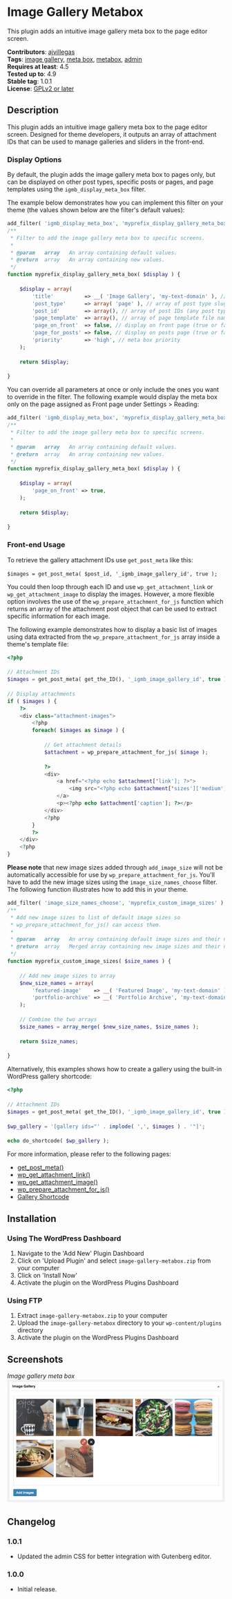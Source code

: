 # Image Gallery Metabox

This plugin adds an intuitive image gallery meta box to the page editor screen.

**Contributors**: [ajvillegas](http://profiles.wordpress.org/ajvillegas)  
**Tags**: [image gallery](http://wordpress.org/plugins/tags/image-gallery), [meta box](http://wordpress.org/plugins/tags/meta-box), [metabox](http://wordpress.org/plugins/tags/metabox), [admin](http://wordpress.org/plugins/tags/admin)  
**Requires at least**: 4.5  
**Tested up to**: 4.9  
**Stable tag**: 1.0.1  
**License**: [GPLv2 or later](http://www.gnu.org/licenses/gpl-2.0.html)

## Description

This plugin adds an intuitive image gallery meta box to the page editor screen. Designed for theme developers, it outputs an array of attachment IDs that can be used to manage galleries and sliders in the front-end.

### Display Options

By default, the plugin adds the image gallery meta box to pages only, but can be displayed on other post types, specific posts or pages, and page templates using the `igmb_display_meta_box` filter.

The example below demonstrates how you can implement this filter on your theme (the values shown below are the filter's default values):

```php
add_filter( 'igmb_display_meta_box', 'myprefix_display_gallery_meta_box' );
/**
 * Filter to add the image gallery meta box to specific screens.
 *
 * @param   array   An array containing default values.
 * @return  array   An array containing new values.
 */
function myprefix_display_gallery_meta_box( $display ) {

    $display = array(
        'title'          => __( 'Image Gallery', 'my-text-domain' ), // meta box title
        'post_type'      => array( 'page' ), // array of post type slugs
        'post_id'        => array(), // array of post IDs (any post type)
        'page_template'  => array(), // array of page template file names
        'page_on_front'  => false, // display on front page (true or false)
        'page_for_posts' => false, // display on posts page (true or false)
        'priority'       => 'high', // meta box priority
    );

    return $display;

}
```

You can override all parameters at once or only include the ones you want to override in the filter. The following example would display the meta box only on the page assigned as Front page under Settings > Reading:

```php
add_filter( 'igmb_display_meta_box', 'myprefix_display_gallery_meta_box' );
/**
 * Filter to add the image gallery meta box to specific screens.
 *
 * @param   array   An array containing default values.
 * @return  array   An array containing new values.
 */
function myprefix_display_gallery_meta_box( $display ) {

    $display = array(
        'page_on_front' => true,
    );

    return $display;

}
```

### Front-end Usage

To retrieve the gallery attachment IDs use `get_post_meta` like this:

`$images = get_post_meta( $post_id, '_igmb_image_gallery_id', true );`

You could then loop through each ID and use `wp_get_attachment_link` or `wp_get_attachment_image` to display the images. However, a more flexible option involves the use of the `wp_prepare_attachment_for_js` function which returns an array of the attachment post object that can be used to extract specific information for each image.

The following example demonstrates how to display a basic list of images using data extracted from the `wp_prepare_attachment_for_js` array inside a theme's template file:

```php
<?php

// Attachment IDs
$images = get_post_meta( get_the_ID(), '_igmb_image_gallery_id', true );

// Display attachments
if ( $images ) {
    ?>
    <div class="attachment-images">
        <?php
        foreach( $images as $image ) {

            // Get attachment details
            $attachment = wp_prepare_attachment_for_js( $image );
            
            ?>
            <div>
                <a href="<?php echo $attachment['link']; ?>">
                    <img src="<?php echo $attachment['sizes']['medium']['url']; ?>" alt="<?php echo $attachment['alt']; ?>" />
                </a>
                <p><?php echo $attachment['caption']; ?></p>
            </div>
            <?php
        }
        ?>
    </div>
    <?php
}
```

**Please note** that new image sizes added through `add_image_size` will not be automatically accessible for use by `wp_prepare_attachment_for_js`. You'll have to add the new image sizes using the `image_size_names_choose` filter. The following function illustrates how to add this in your theme.

```php
add_filter( 'image_size_names_choose', 'myprefix_custom_image_sizes' );
/**
 * Add new image sizes to list of default image sizes so
 * wp_prepare_attachment_for_js() can access them.
 *
 * @param   array   An array containing default image sizes and their names.
 * @return  array   Merged array containing new image sizes and their names.
 */
function myprefix_custom_image_sizes( $size_names ) {

    // Add new image sizes to array
    $new_size_names = array(
        'featured-image'    => __( 'Featured Image', 'my-text-domain' ),
        'portfolio-archive' => __( 'Portfolio Archive', 'my-text-domain' ),
    );

    // Combine the two arrays
    $size_names = array_merge( $new_size_names, $size_names );

    return $size_names;

}
```

Alternatively, this examples shows how to create a gallery using the built-in WordPress gallery shortcode:

```php
<?php

// Attachment IDs
$images = get_post_meta( get_the_ID(), '_igmb_image_gallery_id', true );

$wp_gallery = '[gallery ids="' . implode( ',', $images ) . '"]';

echo do_shortcode( $wp_gallery );
```

For more information, please refer to the following pages:

* [get_post_meta()](https://developer.wordpress.org/reference/functions/get_post_meta/)
* [wp_get_attachment_link()](https://developer.wordpress.org/reference/functions/wp_get_attachment_link/)
* [wp_get_attachment_image()](https://developer.wordpress.org/reference/functions/wp_get_attachment_image/)
* [wp_prepare_attachment_for_js()](https://developer.wordpress.org/reference/functions/wp_prepare_attachment_for_js/)
* [Gallery Shortcode](https://codex.wordpress.org/Gallery_Shortcode)

## Installation

### Using The WordPress Dashboard

1. Navigate to the 'Add New' Plugin Dashboard
2. Click on 'Upload Plugin' and select `image-gallery-metabox.zip` from your computer
3. Click on 'Install Now'
4. Activate the plugin on the WordPress Plugins Dashboard

### Using FTP

1. Extract `image-gallery-metabox.zip` to your computer
2. Upload the `image-gallery-metabox` directory to your `wp-content/plugins` directory
3. Activate the plugin on the WordPress Plugins Dashboard

## Screenshots

*Image gallery meta box*
![Image gallery meta box](wp-assets/screenshot-1.png?raw=true)

## Changelog

### 1.0.1

* Updated the admin CSS for better integration with Gutenberg editor.

### 1.0.0

* Initial release.
